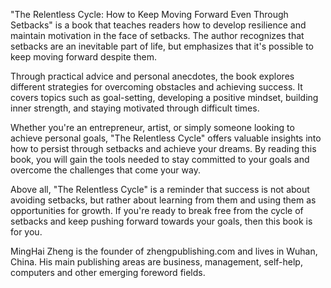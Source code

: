 
"The Relentless Cycle: How to Keep Moving Forward Even Through Setbacks" is a book that teaches readers how to develop resilience and maintain motivation in the face of setbacks. The author recognizes that setbacks are an inevitable part of life, but emphasizes that it's possible to keep moving forward despite them.

Through practical advice and personal anecdotes, the book explores different strategies for overcoming obstacles and achieving success. It covers topics such as goal-setting, developing a positive mindset, building inner strength, and staying motivated through difficult times.

Whether you're an entrepreneur, artist, or simply someone looking to achieve personal goals, "The Relentless Cycle" offers valuable insights into how to persist through setbacks and achieve your dreams. By reading this book, you will gain the tools needed to stay committed to your goals and overcome the challenges that come your way.

Above all, "The Relentless Cycle" is a reminder that success is not about avoiding setbacks, but rather about learning from them and using them as opportunities for growth. If you're ready to break free from the cycle of setbacks and keep pushing forward towards your goals, then this book is for you.

MingHai Zheng is the founder of zhengpublishing.com and lives in Wuhan, China. His main publishing areas are business, management, self-help, computers and other emerging foreword fields.
